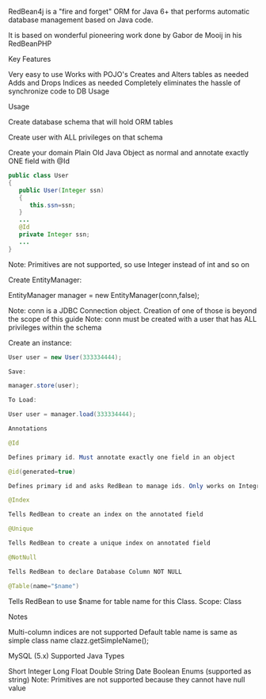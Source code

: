 RedBean4j is a "fire and forget" ORM for Java 6+ that performs automatic database management based on Java code.

It is based on wonderful pioneering work done by Gabor de Mooij in his RedBeanPHP

Key Features

Very easy to use
Works with POJO's
Creates and Alters tables as needed
Adds and Drops Indices as needed
Completely eliminates the hassle of synchronize code to DB
Usage

Usage

Create database schema that will hold ORM tables 

Create user with ALL privileges on that schema

Create your domain Plain Old Java Object as normal and annotate exactly ONE field with @Id
```java
public class User
{
   public User(Integer ssn)
   {
      this.ssn=ssn;
   }
   ...
   @Id
   private Integer ssn;
   ...
}
```
Note: Primitives are not supported, so use Integer instead of int and so on 



Create EntityManager:

EntityManager manager = new EntityManager(conn,false);

Note: conn is a JDBC Connection object. Creation of one of those is beyond the scope of this guide Note: conn must be created with a user that has ALL privileges within the schema

Create an instance:
```java
User user = new User(333334444);

Save:

manager.store(user);

To Load:

User user = manager.load(333334444);

Annotations

@Id

Defines primary id. Must annotate exactly one field in an object

@id(generated=true)

Defines primary id and asks RedBean to manage ids. Only works on Integral types

@Index

Tells RedBean to create an index on the annotated field

@Unique

Tells RedBean to create a unique index on annotated field

@NotNull

Tells RedBean to declare Database Column NOT NULL

@Table(name="$name")
```
Tells RedBean to use $name for table name for this Class. Scope: Class

Notes

Multi-column indices are not supported
Default table name is same as simple class name clazz.getSimpleName();

MySQL (5.x)
Supported Java Types

Short
Integer
Long
Float
Double
String
Date
Boolean
Enums (supported as string)
Note: Primitives are not supported because they cannot have null value